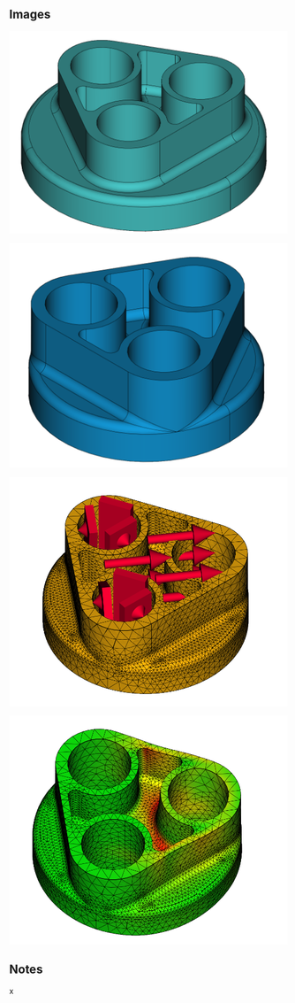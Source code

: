 ## Images

![TBD](./phase1.png)

![TBD](./phase2.png)

![TBD](./sim_setup.png)

![TBD](./sim_result.png)

## Notes

x
